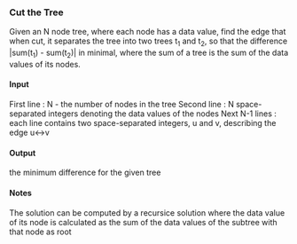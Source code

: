 ### Cut the Tree

Given an N node tree, where each node has a data value, find the edge that when cut, it separates the tree into two trees
t<sub>1</sub> and t<sub>2</sub>, so that the difference |sum(t<sub>1</sub>) - sum(t<sub>2</sub>)| in minimal, where the sum
of a tree is the sum of the data values of its nodes.

#### Input

First line : N - the number of nodes in the tree
Second line : N space-separated integers denoting the data values of the nodes
Next N-1 lines : each line contains two space-separated integers, u and v, describing the edge u<->v

#### Output

the minimum difference for the given tree

#### Notes

The solution can be computed by a recursice solution where the data value of its node is calculated as the sum of the data values 
of the subtree with that node as root

